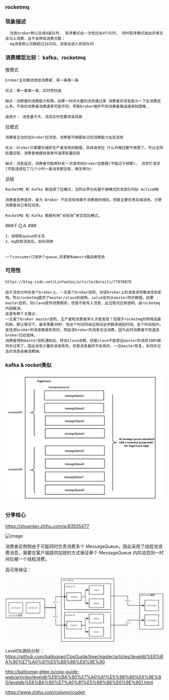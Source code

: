 ### rocketmq ###

### 现象描述 ###

```
  消息broker默认生成4条队列， 有序模式会一次性拉去4个队列， 同时有序模式抛出异常后会马上消费，且不会修改消费次数；
  mq消息默认次数超过16次后，消息会进入死信队列
```

### 消费模型比较： kafka、rocketmq ###

推模式
```
broker主动推消息给消费者，来一条推一条

优点：来一条推一条，实时性较高

缺点：消费者的消费能力有限，如果一时间大量的消息推过来 消费者并没有能力一下去消费这么多。不同的消费者消费速率可能不同，导致broker维护不同消费者推送速率较困难.

适用于： 消息量不大，消息实时性要求高场景
```
 

拉模式
```
消费者主动的去broker拉消息，消费者可根据自己的消费能力去拉消息

优点：broker只需要存储好生产者发来的数据，具体谁来拉 什么时候拉都不用管了。可以支持批量拉取，消费者根据自身条件选择批量拉取 

缺点：消息延迟，消费者可能两秒发一次请求向broker拉数据(不能过于频繁)。 消息忙请求(可能连续拉了几个小时一条消息都没有，做无用功)
```
 

总结
```
RocketMQ 和 Kafka 都选择了拉模式，当然业界也有基于推模式的消息队列如 ActiveMQ

消费者各种各样，身为 Broker 不应该有依赖于消费者的倾向，而是主要负责存储消息，方便消费者自己来拉消息。

RocketMQ 和 Kafka 都是利用“长轮询”来实现拉模式，
```

###ＦＱＡ ###

```
1、线程和queue的关系
2、mq获取消息后，如何调用


一个consumer订阅多个queue,并更新Namesrv路由表信息
```


### 可用性 ###
```
https://blog.csdn.net/LinYaoGai/article/details/77876078

由于消息分布在各个broker上，一旦某个broker宕机，则该broker上的消息读写都会受到影响。所以rocketmq提供了master/slave的结构，salve定时从master同步数据，如果master宕机，则slave提供消费服务，但是不能写入消息，此过程对应用透明，由rocketmq内部解决。
这里有两个关键点：
一旦某个broker master宕机，生产者和消费者多久才能发现？受限于rocketmq的网络连接机制，默认情况下，最多需要30秒，但这个时间可由应用设定参数来缩短时间。这个时间段内，发往该broker的消息都是失败的，而且该broker的消息无法消费，因为此时消费者不知道该broker已经挂掉。
消费者得到master宕机通知后，转向slave消费，但是slave不能保证master的消息100%都同步过来了，因此会有少量的消息丢失。但是消息最终不会丢的，一旦master恢复，未同步过去的消息会被消费掉。
```

### kafka & rocket类似 ###

 ![image](https://github.com/apache/rocketmq/blob/master/docs/cn/image/rocketmq_design_8.png?raw=true)


### 分享核心 ###

https://zhuanlan.zhihu.com/p/83505477

 ![image](https://pic3.zhimg.com/80/v2-36d1361ab68a4da971020a88d2b15b1e_720w.jpg)


消费者实例侧由于可能同时负责消费多个 MessageQueue，因此采用了线程池消费消息，需要在客户端提供加锁的方式保证单个 MessageQueue 内的消息同一时间仅被一个线程消费。

高可用保证：

![img.png](img.png)


LevelDb源码分析：
https://github.com/balloonwj/CppGuide/tree/master/articles/leveldb%E6%BA%90%E7%A0%81%E5%88%86%E6%9E%90

http://balloonwj.gitee.io/cpp-guide-web/articles/leveldb%E6%BA%90%E7%A0%81%E5%88%86%E6%9E%90/leveldb%E6%BA%90%E7%A0%81%E5%88%86%E6%9E%901.html

https://www.zhihu.com/column/codeit